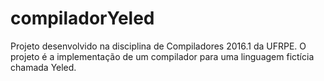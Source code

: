 # compiladorYeled
Projeto desenvolvido na disciplina de Compiladores 2016.1 da UFRPE. O projeto é a implementação de um compilador para uma linguagem fictícia chamada Yeled.
